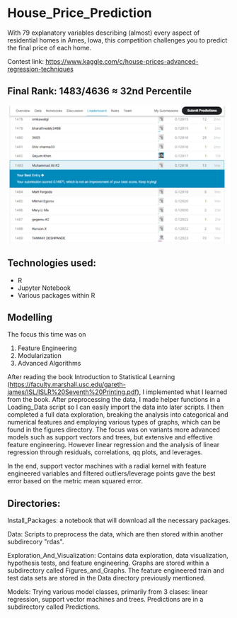 # House_Price_Prediction
With 79 explanatory variables describing (almost) every aspect of residential homes in Ames, Iowa, this competition challenges you to predict the final price of each home.

Contest link: https://www.kaggle.com/c/house-prices-advanced-regression-techniques

## Final Rank: 1483/4636 ≈ 32nd Percentile

![alt text](https://github.com/icecap360/House_Price_Prediction/blob/master/Results.png?raw=true)

## Technologies used: 
* R
* Jupyter Notebook
* Various packages within R 

## Modelling
The focus this time was on 
1. Feature Engineering
2. Modularization
3. Advanced Algorithms

After reading the book Introduction to Statistical Learning (https://faculty.marshall.usc.edu/gareth-james/ISL/ISLR%20Seventh%20Printing.pdf), I implemented what I learned from the book.
After preprocessing the data, I made helper functions in a Loading_Data script so I can easily import the data into later scripts. I then completed a full data exploration, 
breaking the analysis into categorical and numerical features and employing various types of graphs, which can be found in the figures directory.
The focus was on variants more advanced models such as support vectors and trees, but extensive and effective feature engineering. However linear regression and the analysis of linear regression
through residuals, correlations, qq plots, and leverages.

In the end, support vector machines with a radial kernel with feature engineered variables and filtered outliers/leverage points gave the best error based on the metric mean squared error. 

## Directories:
Install_Packages: a notebook that will download all the necessary packages.

Data: Scripts to preprocess the data, which are then stored within another subdirecory "rdas".

Exploration_And_Visualization: Contains data exploration, data visualization, hypothesis tests, and feature engineering. Graphs are stored within a subdirectory called Figures_and_Graphs. 
The feature engineered train and test data sets are stored in the Data directory previously mentioned.

Models: Trying various model classes, primarily from 3 clases: linear regression, support vector machines and trees. Predictions are in a subdirectory called Predictions.
